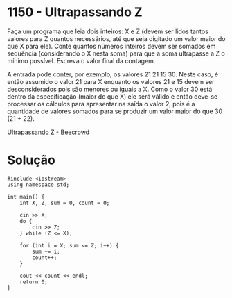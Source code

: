 # 1150 - Ultrapassando Z

Faça um programa que leia dois inteiros: X e Z (devem ser lidos tantos valores para Z quantos necessários, até que seja digitado um valor maior do que X para ele). Conte quantos números inteiros devem ser somados em sequência (considerando o X nesta soma) para que a soma ultrapasse a Z o mínimo possível. Escreva o valor final da contagem.

A entrada pode conter, por exemplo, os valores 21 21 15 30. Neste caso, é então assumido o valor 21 para X enquanto os valores 21 e 15 devem ser desconsiderados pois são menores ou iguais a X. Como o valor 30 está dentro da especificação (maior do que X) ele será válido e então deve-se processar os cálculos para apresentar na saída o valor 2, pois é a quantidade de valores somados para se produzir um valor maior do que 30 (21 + 22).

[Ultrapassando Z - Beecrowd](https://www.beecrowd.com.br/judge/pt/problems/view/1150)

# Solução

```
#include <iostream>
using namespace std;

int main() {
    int X, Z, sum = 0, count = 0;

    cin >> X;
    do {
        cin >> Z;
    } while (Z <= X);

    for (int i = X; sum <= Z; i++) {
        sum += i;
        count++;
    }

    cout << count << endl;
    return 0;
}
```